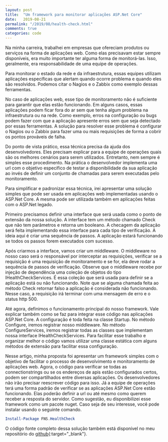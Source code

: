 ```yaml
---
layout: post
title:  "Um framework para monitorar aplicações ASP.Net Core"
date:   2019-08-21
permalink: "/2019/08/health-check.html"
comments: true
categories: code
---
```

Na minha carreira, trabalhei em empresas que ofereciam produtos ou serviços na forma de aplicações web. Como elas precisavam estar sempre disponíveis, era muito importante ter alguma forma de monitorá-las.
Isso, geralmente, era responsabilidade de uma equipe de operações.

Para monitorar o estado da rede e da infraestrutura, essas equipes utilizam aplicações específicas que alertam quando ocorre problema e quando eles são resolvidos. Podemos citar o Nagios e o Zabbix como exemplo dessas ferramentas.

No caso de aplicações web, esse tipo de monitoramento não é suficiente para garantir que elas estão funcionando. Em alguns casos, essas aplicações podem ficar fora do ar sem que tenha algum problema na infraestrutura ou na rede. Como exemplo, erros na configuração ou bugs podem fazer com que a aplicação apresente erros sem que seja detectado por essas ferramentas. A solução para resolver esse problema é configurar o Nagios ou o Zabbix para fazer uma ou mais requisições de forma a cobrir os pontos prováveis de falha.

Do ponto de vista prático, essa técnica precisa da ajuda dos desenvolvedores. Eles precisam explicar para a equipe de operações quais são os melhores cenários para serem utilizados. Entretanto, nem sempre é simples esse procedimento. Na prática o desenvolvedor implementa uma url com o objetivo específico de testar a disponibilidade da sua aplicação ao invés de definir um conjunto de chamadas para serem executadas pelo monitoramento.

Para simplificar e padronizar essa técnica, irei apresentar uma solução simples que pode ser usada em aplicações web implementadas usando o ASP.Net Core. A mesma pode ser utilizada também em aplicações feitas com o ASP.Net legado.

Primeiro precisamos definir uma interface que será usada como o ponto de extensão da nossa solução. A interface tem um método chamado Check que não tem parâmetros e retorna um booleano. A checagem da aplicação será feita implementando essa interface para cada tipo de verificação. A ideia aqui é criar uma sequência de passos. A aplicação estará funcionando se todos os passos forem executados com sucesso.

<script src="https://gist.github.com/fabio-neves/14d0a84dc02b34bac16c130cd37d4650.js"></script>

Após criarmos a interface, vamos criar um middleware. O middleware no nosso caso será o responsável por interceptar as requisições, verificar se a requisição é uma requisição de monitoramento e se for, ela deve rodar a sequência de passos de verificação. Observe que o middleware recebe por injeção de dependência uma coleção de objetos do tipo IHealthCheckServices. É essa coleção que será usada para definir se a aplicação está ou não funcionando. Note que se alguma chamada feita ao método Check retornar falso a aplicação é considerada não funcionando. Nesse caso, a requisição irá terminar com uma mensagem de erro e o status http 500.

<script src="https://gist.github.com/fabio-neves/5cd1f50324b0e17472ed08e7981af4ac.js"></script>

Até agora, definimos o funcionamento principal do nosso framework. Vale explicar também como se faz para integrar esse código nas aplicações ASP.Net Core. A configuração é toda feita na classe Startup. No método Configure, iremos registrar nosso middleware. No método ConfigureServices, iremos registrar todas as classes que implementam nossa interface IHealthCheckServices. Para facilitar esse trabalho e organizar melhor o código vamos utilizar uma classe estática com alguns métodos de extensão para facilitar essa configuração.

<script src="https://gist.github.com/fabio-neves/b7071d9f079633c0daa53b83cfc69788.js"></script>

Nesse artigo, minha proposta foi apresentar um framework simples com o objetivo de facilitar o processo de desenvolvimento e monitoramento de aplicações web. Agora, o código para verificar se todas as connectionstrings ou se os endereços de apis estão configurados certos, podem ser compartilhados entre diversas aplicações. Os desenvolvedores não irão precisar reescrever código para isso. Já a equipe de operações terá uma forma padrão de verificar se as aplicações ASP.Net Core estão funcionando. Elas poderão definir a url ou até mesmo como querem receber a resposta do servidor. Como sugestão, eu disponibilizei esse framework como um pacote nuget. Caso seja de seu interesse, você pode instalar usando o seguinte comando.

```powershell
Install-Package FNS.HealthCheck 
```
 O código fonte completo dessa solução também está disponível no meu repositório do [github][github]{:target="_blank"}. 


[github]: https://github.com/fabio-neves/HealthCheck
